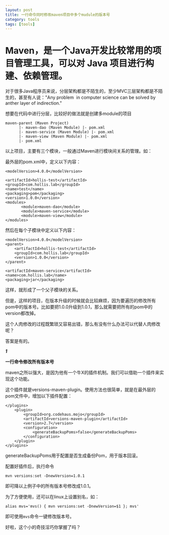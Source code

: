 ```yaml
---
layout: post
title: 一行命令同时修改maven项目中多个mudule的版本号
category: tools
tags: [tools]
---
```



# Maven，是一个Java开发比较常用的项目管理工具，可以对 Java 项目进行构建、依赖管理。 

对于很多Java程序员来说，分层架构都是不陌生的，至少MVC三层架构都是不陌生的，甚至有人说："Any problem  in computer science can be solved by anther layer of indirection."

想要在代码中进行分层，比较好的做法就是创建多module的项目

    maven-parent (Maven Project)
          |- maven-dao (Maven Module) |- pom.xml
          |- maven-service (Maven Module) |- pom.xml
          |- maven-view (Maven Module) |- pom.xml
          |- pom.xml  

以上项目，主要有三个模块，一般通过Maven进行模块间关系的管理。如：

最外层的pom.xml中，定义以下内容：

    <modelVersion>4.0.0</modelVersion>
    
    <artifactId>hollis-test</artifactId>
    <groupId>com.hollis.lab</groupId>
    <name>test</name>
    <packaging>pom</packaging>
    <version>1.0.0</version>
    <modules>
           <module>maven-dao</module>
           <module>maven-service</module>
           <module>maven-view</module>
    </modules>

然后在每个子模块中定义以下内容：

    <modelVersion>4.0.0</modelVersion>
    <parent>
        <artifactId>hollis-test</artifactId>
        <groupId>com.hollis.lab</groupId>
        <version>1.0.0</version>
    </parent>
    
    <artifactId>maven-service</artifactId>
    <name>com.hollis.lab</name>
    <packaging>jar</packaging>

这样，就形成了一个父子模块的关系。

但是，这样的项目，在版本升级的时候就会比较麻烦，因为要遍历的修改所有pom中的版本号。比如要把1.0.0升级到1.0.1，那么就需要把所有的pom中的version都改掉。

这个人肉修改的过程既繁琐又容易出错，那么有没有什么办法可以代替人肉修改呢？

答案是有的。

_**1**_

**一行命令修改所有版本号**

maven之所以强大，是因为他有一个牛X的插件机制。我们可以借助一个插件来实现这个功能。

这个插件就是versions-maven-plugin。使用方法也很简单，就是在最外层的pom文件中，增加以下插件配置：

    </plugins>
        <plugin>
            <groupId>org.codehaus.mojo</groupId>
            <artifactId>versions-maven-plugin</artifactId>
            <version>2.7</version>
            <configuration>
                <generateBackupPoms>false</generateBackupPoms>
            </configuration>
        </plugin>
    </plugins>

generateBackupPoms用于配置是否生成备份Pom，用于版本回滚。

配置好插件后，执行命令

    mvn versions:set -DnewVersion=1.0.1

即可降以上例子中的所有版本号修改成1.0.1。

为了方便使用，还可以在linux上设置别名，如：

    alias mvs='mvs() { mvn versions:set -DnewVersion=$1 }; mvs'

即可使用`mvs`命令一键修改版本号。

好啦，这个小的奇技淫巧你掌握了吗？ 


